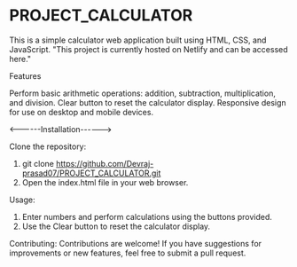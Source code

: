 # PROJECT_CALCULATOR

This is a simple calculator web application built using HTML, CSS, and JavaScript.
"This project is currently hosted on Netlify and can be accessed here."

Features

Perform basic arithmetic operations: addition, subtraction, multiplication, and division.
Clear button to reset the calculator display.
Responsive design for use on desktop and mobile devices.

<------Installation------>

Clone the repository:
1. git clone https://github.com/Devraj-prasad07/PROJECT_CALCULATOR.git
2. Open the index.html file in your web browser.

Usage:
1. Enter numbers and perform calculations using the buttons provided.
2. Use the Clear button to reset the calculator display.

Contributing:
Contributions are welcome! If you have suggestions for improvements or new features, feel free to submit a pull request.
